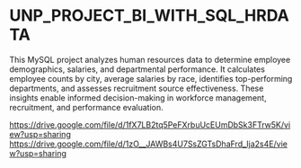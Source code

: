 # UNP_PROJECT_BI_WITH_SQL_HRDATA

This MySQL project analyzes human resources data to determine employee demographics, salaries, and departmental performance. It calculates employee counts by city, average salaries by race, identifies top-performing departments, and assesses recruitment source effectiveness. These insights enable informed decision-making in workforce management, recruitment, and performance evaluation.

https://drive.google.com/file/d/1fX7LB2tq5PeFXrbuUcEUmDbSk3FTrw5K/view?usp=sharing
https://drive.google.com/file/d/1zO__JAWBs4U7SsZGTsDhaFrd_Ija2s4E/view?usp=sharing
